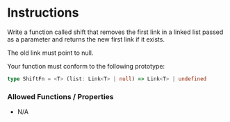 # Instructions

Write a function called shift that removes the first link in a linked list passed as a parameter and returns the new
first link if it exists.

The old link must point to null.

Your function must conform to the following prototype:

```typescript
type ShiftFn = <T> (list: Link<T> | null) => Link<T> | undefined
```

### Allowed Functions / Properties

- N/A
